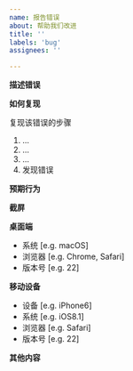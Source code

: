 ```yaml
---
name: 报告错误
about: 帮助我们改进
title: ''
labels: 'bug'
assignees: ''

---
```


**描述错误**

<!-- 请写下一段简明的语言来描述你发现的错误。 -->

**如何复现**

复现该错误的步骤

1. ...
2. ...
3. ...
4. 发现错误

**预期行为**

<!-- 请用简明的语言描述此处本应如何。 -->

**截屏**

<!-- 如果可以，请你附上截图展现错误，帮助我们更好地调试。 -->

**桌面端**

 - 系统 [e.g. macOS]
 - 浏览器 [e.g. Chrome, Safari]
 - 版本号 [e.g. 22]

**移动设备**

 - 设备 [e.g. iPhone6]
 - 系统 [e.g. iOS8.1]
 - 浏览器 [e.g. Safari]
 - 版本号 [e.g. 22]

**其他内容**

<!-- 在此处写下其他你想补充的内容 -->
